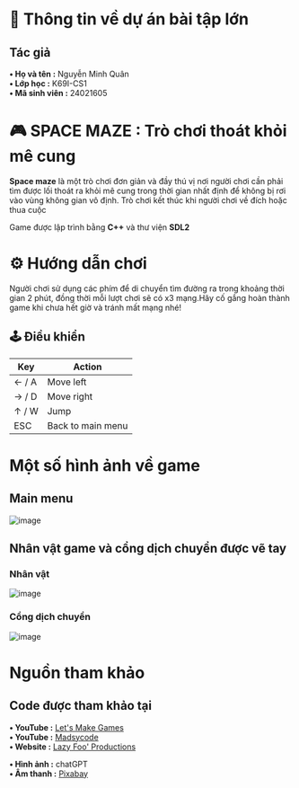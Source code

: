 # 🚀 Thông tin về dự án bài tập lớn  

## Tác giả  
**• Họ và tên :** Nguyễn Minh Quân  
**• Lớp học :** K69I-CS1  
**• Mã sinh viên :** 24021605  

# 🎮 SPACE MAZE : Trò chơi thoát khỏi mê cung  
**Space maze** là một trò chơi đơn giản và đầy thú vị nơi người chơi cần phải tìm được lối thoát ra khỏi mê cung trong thời gian nhất định để không bị rơi vào vùng không gian vô định. Trò chơi kết thúc khi người chơi về đích hoặc thua cuộc  

Game được lập trình bằng **C++** và thư viện **SDL2**  

# ⚙️ Hướng dẫn chơi  

Người chơi sử dụng các phím để di chuyển tìm đường ra trong khoảng thời gian 2 phút, đồng thời mỗi lượt chơi sẽ có x3 mạng.Hãy cố gắng hoàn thành game khi chưa hết giờ và tránh mất mạng nhé! 

## 🕹️ Điều khiển

|  Key   |      Action                |
|--------|----------------------------|
| ← / A  | Move left                  |
| → / D  | Move right                 |
| ↑ / W  | Jump                       |
| ESC    | Back to main menu          |


# Một số hình ảnh về game  

## Main menu  
  ![image](https://github.com/user-attachments/assets/dce86470-7690-48ad-ae98-919425ca8aa5)  
## Nhân vật game và cổng dịch chuyển được vẽ tay  

### Nhân vật
  ![image](https://github.com/user-attachments/assets/a51f576d-f515-4b71-bc8d-8202853c198d)  

### Cổng dịch chuyển
  ![image](https://github.com/user-attachments/assets/806cbcc2-9ec8-43b6-bd1e-d5de2b55c048)


# Nguồn tham khảo  

## Code được tham khảo tại  
  **• YouTube :** [Let's Make Games](https://www.youtube.com/watch?v=QQzAHcojEKg&list=PLhfAbcv9cehhkG7ZQK0nfIGJC_C-wSLrx)  
  **• YouTube :** [Madsycode](https://www.youtube.com/watch?v=1KD4Ae0tX0g&list=PL-K0viiuJ2RctP5nlJlqmHGeh66-GOZR_)  
  **• Website :** [Lazy Foo' Productions](https://lazyfoo.net/tutorials/SDL/index.php)  
  
**• Hình ảnh :** chatGPT  
**• Âm thanh :** [Pixabay](https://pixabay.com/vi/music/search/adventure/?form=MG0AV3)

 
